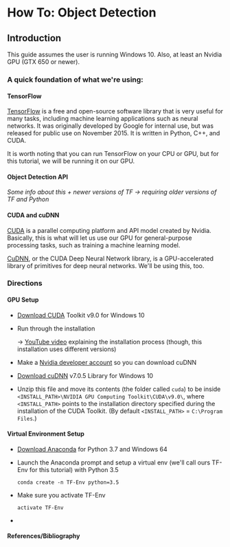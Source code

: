 # How To: Object Detection

## Introduction

This guide assumes the user is running Windows 10.
Also, at least an Nvidia GPU (GTX 650 or newer).

### A quick foundation of what we're using:

#### TensorFlow
[TensorFlow](https://en.wikipedia.org/wiki/TensorFlow) is a free and open-source software library that is very useful for many tasks, including machine learning applications such as neural networks. It was originally developed by Google for internal use, but was released for public use on November 2015. It is written in Python, C++, and CUDA.

It is worth noting that you can run TensorFlow on your CPU or GPU, but for this tutorial, we will be running it on our GPU.

#### Object Detection API
*Some info about this + newer versions of TF -> requiring older versions of TF and Python*

#### CUDA and cuDNN
[CUDA](https://en.wikipedia.org/wiki/CUDA) is a parallel computing platform and API model created by Nvidia. Basically, this is what will let us use our GPU for general-purpose processing tasks, such as training a machine learning model.

[CuDNN](https://developer.nvidia.com/cudnn), or the CUDA Deep Neural Network library, is a GPU-accelerated library of primitives for deep neural networks. We'll be using this, too.

### Directions

#### GPU Setup
* [Download CUDA](https://developer.nvidia.com/cuda-90-download-archive?target_os=Windows&target_arch=x86_64&target_version=10&target_type=exenetwork) Toolkit v9.0 for Windows 10

* Run through the installation
    
    -> [YouTube video](https://www.youtube.com/watch?v=RplXYjxgZbw) explaining the installation process (though, this installation uses different versions)
    
* Make a [Nvidia developer account](https://developer.nvidia.com/rdp/cudnn-download) so you can download cuDNN

* [Download cuDNN](https://developer.nvidia.com/compute/machine-learning/cudnn/secure/v7.0.5/prod/9.0_20171129/cudnn-9.0-windows10-x64-v7) v7.0.5 Library for Windows 10

* Unzip this file and move its contents (the folder called `cuda`) to be inside `<INSTALL_PATH>\NVIDIA GPU Computing Toolkit\CUDA\v9.0\`, where `<INSTALL_PATH>` points to the installation directory specified during the installation of the CUDA Toolkit. (By default `<INSTALL_PATH>` = `C:\Program Files`.)
    
#### Virtual Environment Setup
* [Download Anaconda](https://www.anaconda.com/distribution/) for Python 3.7 and Windows 64
* Launch the Anaconda prompt and setup a virtual env (we'll call ours TF-Env for this tutorial) with Python 3.5

    `conda create -n TF-Env python=3.5`
    
* Make sure you activate TF-Env

   `activate TF-Env`
   
* 

#### References/Bibliography
